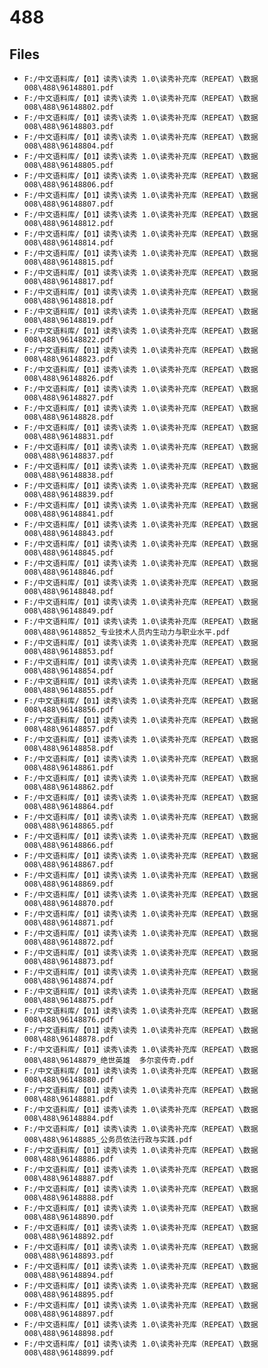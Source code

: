 # 488

## Files

- `F:/中文语料库/【01】读秀\读秀 1.0\读秀补充库（REPEAT）\数据008\488\96148801.pdf`
- `F:/中文语料库/【01】读秀\读秀 1.0\读秀补充库（REPEAT）\数据008\488\96148802.pdf`
- `F:/中文语料库/【01】读秀\读秀 1.0\读秀补充库（REPEAT）\数据008\488\96148803.pdf`
- `F:/中文语料库/【01】读秀\读秀 1.0\读秀补充库（REPEAT）\数据008\488\96148804.pdf`
- `F:/中文语料库/【01】读秀\读秀 1.0\读秀补充库（REPEAT）\数据008\488\96148805.pdf`
- `F:/中文语料库/【01】读秀\读秀 1.0\读秀补充库（REPEAT）\数据008\488\96148806.pdf`
- `F:/中文语料库/【01】读秀\读秀 1.0\读秀补充库（REPEAT）\数据008\488\96148807.pdf`
- `F:/中文语料库/【01】读秀\读秀 1.0\读秀补充库（REPEAT）\数据008\488\96148812.pdf`
- `F:/中文语料库/【01】读秀\读秀 1.0\读秀补充库（REPEAT）\数据008\488\96148814.pdf`
- `F:/中文语料库/【01】读秀\读秀 1.0\读秀补充库（REPEAT）\数据008\488\96148815.pdf`
- `F:/中文语料库/【01】读秀\读秀 1.0\读秀补充库（REPEAT）\数据008\488\96148817.pdf`
- `F:/中文语料库/【01】读秀\读秀 1.0\读秀补充库（REPEAT）\数据008\488\96148818.pdf`
- `F:/中文语料库/【01】读秀\读秀 1.0\读秀补充库（REPEAT）\数据008\488\96148819.pdf`
- `F:/中文语料库/【01】读秀\读秀 1.0\读秀补充库（REPEAT）\数据008\488\96148822.pdf`
- `F:/中文语料库/【01】读秀\读秀 1.0\读秀补充库（REPEAT）\数据008\488\96148823.pdf`
- `F:/中文语料库/【01】读秀\读秀 1.0\读秀补充库（REPEAT）\数据008\488\96148826.pdf`
- `F:/中文语料库/【01】读秀\读秀 1.0\读秀补充库（REPEAT）\数据008\488\96148827.pdf`
- `F:/中文语料库/【01】读秀\读秀 1.0\读秀补充库（REPEAT）\数据008\488\96148828.pdf`
- `F:/中文语料库/【01】读秀\读秀 1.0\读秀补充库（REPEAT）\数据008\488\96148831.pdf`
- `F:/中文语料库/【01】读秀\读秀 1.0\读秀补充库（REPEAT）\数据008\488\96148837.pdf`
- `F:/中文语料库/【01】读秀\读秀 1.0\读秀补充库（REPEAT）\数据008\488\96148838.pdf`
- `F:/中文语料库/【01】读秀\读秀 1.0\读秀补充库（REPEAT）\数据008\488\96148839.pdf`
- `F:/中文语料库/【01】读秀\读秀 1.0\读秀补充库（REPEAT）\数据008\488\96148841.pdf`
- `F:/中文语料库/【01】读秀\读秀 1.0\读秀补充库（REPEAT）\数据008\488\96148843.pdf`
- `F:/中文语料库/【01】读秀\读秀 1.0\读秀补充库（REPEAT）\数据008\488\96148845.pdf`
- `F:/中文语料库/【01】读秀\读秀 1.0\读秀补充库（REPEAT）\数据008\488\96148846.pdf`
- `F:/中文语料库/【01】读秀\读秀 1.0\读秀补充库（REPEAT）\数据008\488\96148848.pdf`
- `F:/中文语料库/【01】读秀\读秀 1.0\读秀补充库（REPEAT）\数据008\488\96148849.pdf`
- `F:/中文语料库/【01】读秀\读秀 1.0\读秀补充库（REPEAT）\数据008\488\96148852_专业技术人员内生动力与职业水平.pdf`
- `F:/中文语料库/【01】读秀\读秀 1.0\读秀补充库（REPEAT）\数据008\488\96148853.pdf`
- `F:/中文语料库/【01】读秀\读秀 1.0\读秀补充库（REPEAT）\数据008\488\96148854.pdf`
- `F:/中文语料库/【01】读秀\读秀 1.0\读秀补充库（REPEAT）\数据008\488\96148855.pdf`
- `F:/中文语料库/【01】读秀\读秀 1.0\读秀补充库（REPEAT）\数据008\488\96148856.pdf`
- `F:/中文语料库/【01】读秀\读秀 1.0\读秀补充库（REPEAT）\数据008\488\96148857.pdf`
- `F:/中文语料库/【01】读秀\读秀 1.0\读秀补充库（REPEAT）\数据008\488\96148858.pdf`
- `F:/中文语料库/【01】读秀\读秀 1.0\读秀补充库（REPEAT）\数据008\488\96148861.pdf`
- `F:/中文语料库/【01】读秀\读秀 1.0\读秀补充库（REPEAT）\数据008\488\96148862.pdf`
- `F:/中文语料库/【01】读秀\读秀 1.0\读秀补充库（REPEAT）\数据008\488\96148864.pdf`
- `F:/中文语料库/【01】读秀\读秀 1.0\读秀补充库（REPEAT）\数据008\488\96148865.pdf`
- `F:/中文语料库/【01】读秀\读秀 1.0\读秀补充库（REPEAT）\数据008\488\96148866.pdf`
- `F:/中文语料库/【01】读秀\读秀 1.0\读秀补充库（REPEAT）\数据008\488\96148867.pdf`
- `F:/中文语料库/【01】读秀\读秀 1.0\读秀补充库（REPEAT）\数据008\488\96148869.pdf`
- `F:/中文语料库/【01】读秀\读秀 1.0\读秀补充库（REPEAT）\数据008\488\96148870.pdf`
- `F:/中文语料库/【01】读秀\读秀 1.0\读秀补充库（REPEAT）\数据008\488\96148871.pdf`
- `F:/中文语料库/【01】读秀\读秀 1.0\读秀补充库（REPEAT）\数据008\488\96148872.pdf`
- `F:/中文语料库/【01】读秀\读秀 1.0\读秀补充库（REPEAT）\数据008\488\96148873.pdf`
- `F:/中文语料库/【01】读秀\读秀 1.0\读秀补充库（REPEAT）\数据008\488\96148874.pdf`
- `F:/中文语料库/【01】读秀\读秀 1.0\读秀补充库（REPEAT）\数据008\488\96148875.pdf`
- `F:/中文语料库/【01】读秀\读秀 1.0\读秀补充库（REPEAT）\数据008\488\96148876.pdf`
- `F:/中文语料库/【01】读秀\读秀 1.0\读秀补充库（REPEAT）\数据008\488\96148878.pdf`
- `F:/中文语料库/【01】读秀\读秀 1.0\读秀补充库（REPEAT）\数据008\488\96148879_绝世英雄  多尔衮传奇.pdf`
- `F:/中文语料库/【01】读秀\读秀 1.0\读秀补充库（REPEAT）\数据008\488\96148880.pdf`
- `F:/中文语料库/【01】读秀\读秀 1.0\读秀补充库（REPEAT）\数据008\488\96148881.pdf`
- `F:/中文语料库/【01】读秀\读秀 1.0\读秀补充库（REPEAT）\数据008\488\96148884.pdf`
- `F:/中文语料库/【01】读秀\读秀 1.0\读秀补充库（REPEAT）\数据008\488\96148885_公务员依法行政与实践.pdf`
- `F:/中文语料库/【01】读秀\读秀 1.0\读秀补充库（REPEAT）\数据008\488\96148886.pdf`
- `F:/中文语料库/【01】读秀\读秀 1.0\读秀补充库（REPEAT）\数据008\488\96148887.pdf`
- `F:/中文语料库/【01】读秀\读秀 1.0\读秀补充库（REPEAT）\数据008\488\96148888.pdf`
- `F:/中文语料库/【01】读秀\读秀 1.0\读秀补充库（REPEAT）\数据008\488\96148890.pdf`
- `F:/中文语料库/【01】读秀\读秀 1.0\读秀补充库（REPEAT）\数据008\488\96148892.pdf`
- `F:/中文语料库/【01】读秀\读秀 1.0\读秀补充库（REPEAT）\数据008\488\96148893.pdf`
- `F:/中文语料库/【01】读秀\读秀 1.0\读秀补充库（REPEAT）\数据008\488\96148894.pdf`
- `F:/中文语料库/【01】读秀\读秀 1.0\读秀补充库（REPEAT）\数据008\488\96148895.pdf`
- `F:/中文语料库/【01】读秀\读秀 1.0\读秀补充库（REPEAT）\数据008\488\96148897.pdf`
- `F:/中文语料库/【01】读秀\读秀 1.0\读秀补充库（REPEAT）\数据008\488\96148898.pdf`
- `F:/中文语料库/【01】读秀\读秀 1.0\读秀补充库（REPEAT）\数据008\488\96148899.pdf`
